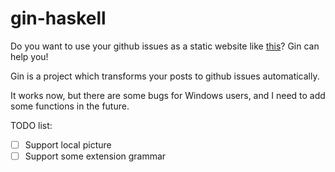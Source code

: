 # gin-haskell

Do you want to use your github issues as a static website like [this](https://github.com/lifesinger/blog/issues)? Gin can help you!

Gin is a project which transforms your posts to github issues automatically.

It works now, but there are some bugs for Windows users, and I need to add some functions in the future.

TODO list:
- [ ] Support local picture
- [ ] Support some extension grammar
